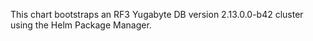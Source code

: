 This chart bootstraps an RF3 Yugabyte DB version 2.13.0.0-b42 cluster using the Helm Package Manager.
